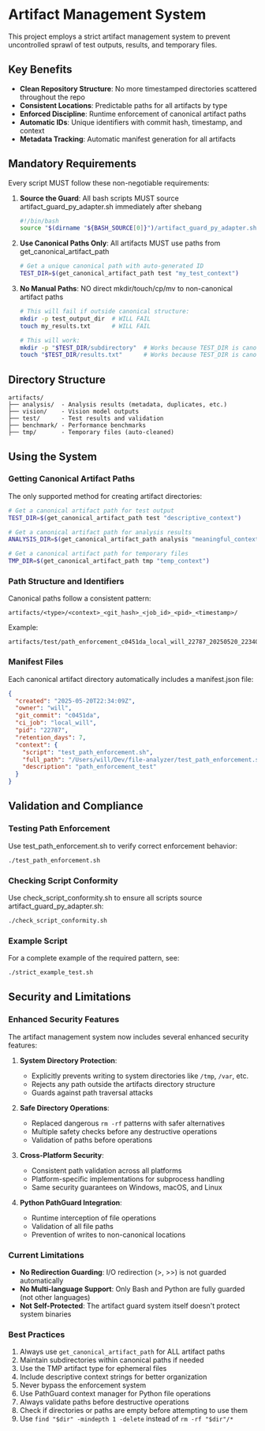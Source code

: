 # Artifact Management System

This project employs a strict artifact management system to prevent uncontrolled sprawl of test outputs, results, and temporary files.

## Key Benefits

- **Clean Repository Structure**: No more timestamped directories scattered throughout the repo
- **Consistent Locations**: Predictable paths for all artifacts by type
- **Enforced Discipline**: Runtime enforcement of canonical artifact paths
- **Automatic IDs**: Unique identifiers with commit hash, timestamp, and context
- **Metadata Tracking**: Automatic manifest generation for all artifacts

## Mandatory Requirements

Every script MUST follow these non-negotiable requirements:

1. **Source the Guard**: All bash scripts MUST source artifact_guard_py_adapter.sh immediately after shebang
   ```bash
   #!/bin/bash
   source "$(dirname "${BASH_SOURCE[0]}")/artifact_guard_py_adapter.sh"
   ```

2. **Use Canonical Paths Only**: All artifacts MUST use paths from get_canonical_artifact_path
   ```bash
   # Get a unique canonical path with auto-generated ID
   TEST_DIR=$(get_canonical_artifact_path test "my_test_context")
   ```

3. **No Manual Paths**: NO direct mkdir/touch/cp/mv to non-canonical artifact paths
   ```bash
   # This will fail if outside canonical structure:
   mkdir -p test_output_dir  # WILL FAIL
   touch my_results.txt      # WILL FAIL
   
   # This will work:
   mkdir -p "$TEST_DIR/subdirectory"  # Works because TEST_DIR is canonical
   touch "$TEST_DIR/results.txt"      # Works because TEST_DIR is canonical
   ```

## Directory Structure

```
artifacts/
├── analysis/  - Analysis results (metadata, duplicates, etc.)
├── vision/    - Vision model outputs
├── test/      - Test results and validation
├── benchmark/ - Performance benchmarks
├── tmp/       - Temporary files (auto-cleaned)
```

## Using the System

### Getting Canonical Artifact Paths

The only supported method for creating artifact directories:

```bash
# Get a canonical artifact path for test output
TEST_DIR=$(get_canonical_artifact_path test "descriptive_context")

# Get a canonical artifact path for analysis results
ANALYSIS_DIR=$(get_canonical_artifact_path analysis "meaningful_context")

# Get a canonical artifact path for temporary files
TMP_DIR=$(get_canonical_artifact_path tmp "temp_context")
```

### Path Structure and Identifiers

Canonical paths follow a consistent pattern:

```
artifacts/<type>/<context>_<git_hash>_<job_id>_<pid>_<timestamp>/
```

Example:
```
artifacts/test/path_enforcement_c0451da_local_will_22787_20250520_223409/
```

### Manifest Files

Each canonical artifact directory automatically includes a manifest.json file:

```json
{
  "created": "2025-05-20T22:34:09Z",
  "owner": "will",
  "git_commit": "c0451da",
  "ci_job": "local_will",
  "pid": "22787",
  "retention_days": 7,
  "context": {
    "script": "test_path_enforcement.sh",
    "full_path": "/Users/will/Dev/file-analyzer/test_path_enforcement.sh",
    "description": "path_enforcement_test"
  }
}
```

## Validation and Compliance

### Testing Path Enforcement

Use test_path_enforcement.sh to verify correct enforcement behavior:

```bash
./test_path_enforcement.sh
```

### Checking Script Conformity

Use check_script_conformity.sh to ensure all scripts source artifact_guard_py_adapter.sh:

```bash
./check_script_conformity.sh
```

### Example Script

For a complete example of the required pattern, see:

```bash
./strict_example_test.sh
```

## Security and Limitations

### Enhanced Security Features

The artifact management system now includes several enhanced security features:

1. **System Directory Protection**: 
   - Explicitly prevents writing to system directories like `/tmp`, `/var`, etc.
   - Rejects any path outside the artifacts directory structure
   - Guards against path traversal attacks

2. **Safe Directory Operations**:
   - Replaced dangerous `rm -rf` patterns with safer alternatives
   - Multiple safety checks before any destructive operations
   - Validation of paths before operations

3. **Cross-Platform Security**:
   - Consistent path validation across all platforms
   - Platform-specific implementations for subprocess handling
   - Same security guarantees on Windows, macOS, and Linux

4. **Python PathGuard Integration**:
   - Runtime interception of file operations
   - Validation of all file paths
   - Prevention of writes to non-canonical locations

### Current Limitations

- **No Redirection Guarding**: I/O redirection (>, >>) is not guarded automatically
- **No Multi-language Support**: Only Bash and Python are fully guarded (not other languages)
- **Not Self-Protected**: The artifact guard system itself doesn't protect system binaries

### Best Practices

1. Always use `get_canonical_artifact_path` for ALL artifact paths
2. Maintain subdirectories within canonical paths if needed
3. Use the TMP artifact type for ephemeral files 
4. Include descriptive context strings for better organization
5. Never bypass the enforcement system
6. Use PathGuard context manager for Python file operations
7. Always validate paths before destructive operations
8. Check if directories or paths are empty before attempting to use them
9. Use `find "$dir" -mindepth 1 -delete` instead of `rm -rf "$dir"/*`